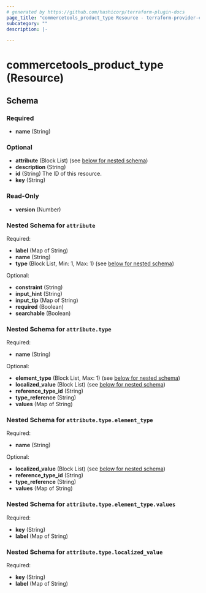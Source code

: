 ```yaml
---
# generated by https://github.com/hashicorp/terraform-plugin-docs
page_title: "commercetools_product_type Resource - terraform-provider-commercetools"
subcategory: ""
description: |-
  
---
```


# commercetools_product_type (Resource)





<!-- schema generated by tfplugindocs -->
## Schema

### Required

- **name** (String)

### Optional

- **attribute** (Block List) (see [below for nested schema](#nestedblock--attribute))
- **description** (String)
- **id** (String) The ID of this resource.
- **key** (String)

### Read-Only

- **version** (Number)

<a id="nestedblock--attribute"></a>
### Nested Schema for `attribute`

Required:

- **label** (Map of String)
- **name** (String)
- **type** (Block List, Min: 1, Max: 1) (see [below for nested schema](#nestedblock--attribute--type))

Optional:

- **constraint** (String)
- **input_hint** (String)
- **input_tip** (Map of String)
- **required** (Boolean)
- **searchable** (Boolean)

<a id="nestedblock--attribute--type"></a>
### Nested Schema for `attribute.type`

Required:

- **name** (String)

Optional:

- **element_type** (Block List, Max: 1) (see [below for nested schema](#nestedblock--attribute--type--element_type))
- **localized_value** (Block List) (see [below for nested schema](#nestedblock--attribute--type--localized_value))
- **reference_type_id** (String)
- **type_reference** (String)
- **values** (Map of String)

<a id="nestedblock--attribute--type--element_type"></a>
### Nested Schema for `attribute.type.element_type`

Required:

- **name** (String)

Optional:

- **localized_value** (Block List) (see [below for nested schema](#nestedblock--attribute--type--element_type--localized_value))
- **reference_type_id** (String)
- **type_reference** (String)
- **values** (Map of String)

<a id="nestedblock--attribute--type--element_type--localized_value"></a>
### Nested Schema for `attribute.type.element_type.values`

Required:

- **key** (String)
- **label** (Map of String)



<a id="nestedblock--attribute--type--localized_value"></a>
### Nested Schema for `attribute.type.localized_value`

Required:

- **key** (String)
- **label** (Map of String)


